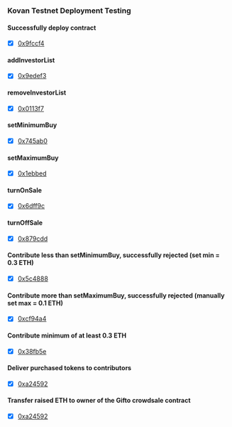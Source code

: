 ### Kovan Testnet Deployment Testing

#### Successfully deploy contract
  - [x] [0x9fccf4](https://kovan.etherscan.io/address/0x9fccf4ada55789a7411d5891acbcc14c323ff6c5#code)

#### addInvestorList
  - [x] [0x9edef3](https://kovan.etherscan.io/tx/0x3d7a8bdc0725de50ab548ad45d7d8fff849522e0a20adedeaf63b2bd3b053eaa)

#### removeInvestorList
  - [x] [0x0113f7](https://kovan.etherscan.io/tx/0x0113f76ab1a9245aba1071cfb922f706e2b8341cc642afa220339dfd1351c421)

#### setMinimumBuy
  - [x] [0x745ab0](https://kovan.etherscan.io/tx/0x745ab0c9115936980a04534498fdeae4b45fa214e456777dcbc9bebd75a5c76d)

#### setMaximumBuy
  - [x] [0x1ebbed](https://kovan.etherscan.io/tx/0x1ebbed27e47ec29761765527ed3379b62b9c208c11defd53cb033a482ed9f193)

#### turnOnSale
  - [x] [0x6dff9c](https://kovan.etherscan.io/tx/0x6dff9c22e1431ae65f134709c46041ef091698815a315d5066ede874d18fdb87)

#### turnOffSale
  - [x] [0x879cdd](https://kovan.etherscan.io/tx/0x879cddc20b6f3e59dd349e58d2521f152dbf81519782ab9fe628c9aa6a0fded3)

#### Contribute less than setMinimumBuy, successfully rejected (set min = 0.3 ETH)
  - [x] [0x5c4888](https://kovan.etherscan.io/tx/0x5c4888e2c027e169e108d442221656b3586780f082157e38a10e5bcdaa7015db)

#### Contribute more than setMaximumBuy, successfully rejected (manually set max = 0.1 ETH)
  - [x] [0xcf94a4](https://kovan.etherscan.io/tx/0xcf94a4e0aee48dc90c61575707b9524eca7c8fe937902f10e358fdb55c5c5021)

#### Contribute minimum of at least 0.3 ETH
  - [x] [0x38fb5e](https://kovan.etherscan.io/tx/0x38fb5e7df0dacb6c50e3e43965933cf556793e13ee0d6401caecd1e13773d569)
  
#### Deliver purchased tokens to contributors
  - [x] [0xa24592](https://kovan.etherscan.io/tx/0xa2459280b6fb7003aebc732f294d34642202b78b00a24cb4e637e08d1d636ab9)
  
#### Transfer raised ETH to owner of the Gifto crowdsale contract
  - [x] [0xa24592](https://kovan.etherscan.io/tx/0xa2459280b6fb7003aebc732f294d34642202b78b00a24cb4e637e08d1d636ab9)
